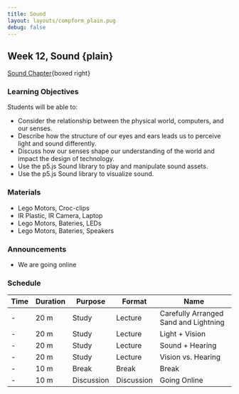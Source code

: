 ```yaml
---
title: Sound
layout: layouts/compform_plain.pug
debug: false
---
```


## Week 12, Sound {plain}

[Sound Chapter](../sound/index.html){boxed right}

### Learning Objectives

Students will be able to:

- Consider the relationship between the physical world, computers, and our senses.
- Describe how the structure of our eyes and ears leads us to perceive light and sound differently.
- Discuss how our senses shape our understanding of the world and impact the design of technology.
- Use the p5.js Sound library to play and manipulate sound assets.
- Use the p5.js Sound library to visualize sound.

### Materials

- Lego Motors, Croc-clips
- IR Plastic, IR Camera, Laptop
- Lego Motors, Bateries, LEDs
- Lego Motors, Bateries, Speakers

### Announcements

- We are going online

### Schedule

| Time | Duration | Purpose    | Format     | Name                                  |
| ---- | -------- | ---------- | ---------- | ------------------------------------- |
| -    | 20 m     | Study      | Lecture    | Carefully Arranged Sand and Lightning |
| -    | 20 m     | Study      | Lecture    | Light + Vision                        |
| -    | 20 m     | Study      | Lecture    | Sound + Hearing                       |
| -    | 20 m     | Study      | Lecture    | Vision vs. Hearing                    |
| -    | 10 m     | Break      | Break      | Break                                 |
| -    | 10 m     | Discussion | Discussion | Going Online                          |

<!--
| - | 10 m | Study | Lecture | 02 Playing Sound with p5.js |
| - | 10 m | Activate | Coding | Challenge |
| - | 10 m | Study | Lecture | 04 Visualizing Sound with p5.js |
| - | 10 m | Activate | Coding | Challenge | -->

<!-- ::: .activity

## Homework Review

### Groups

::: .headless
| Group | Question |
| ----- | ------------------------------------------------------------------------------------------------------------------------------------------------------------ |
| 1 | <br/> Did working with text feel different than working with images? |
| 2 | <br/> Choose a project that feels unlike the others.|
| 3 | <br/> Choose a project that is useful. What is the use?|
| 4 | <br/> Choose a work where the presentation strongly supports the text.|
| 5 | <br/> Review this week's challenge responses. Choose a response that feels like it may have been written by a human.|
| 6 | <br/> Review this week's challenge responses. Choose a response that feels like it certainly was not written by a human. |
/::

/:: -->

<style> 
    .headless thead {
        display: none;
    }
</style>
